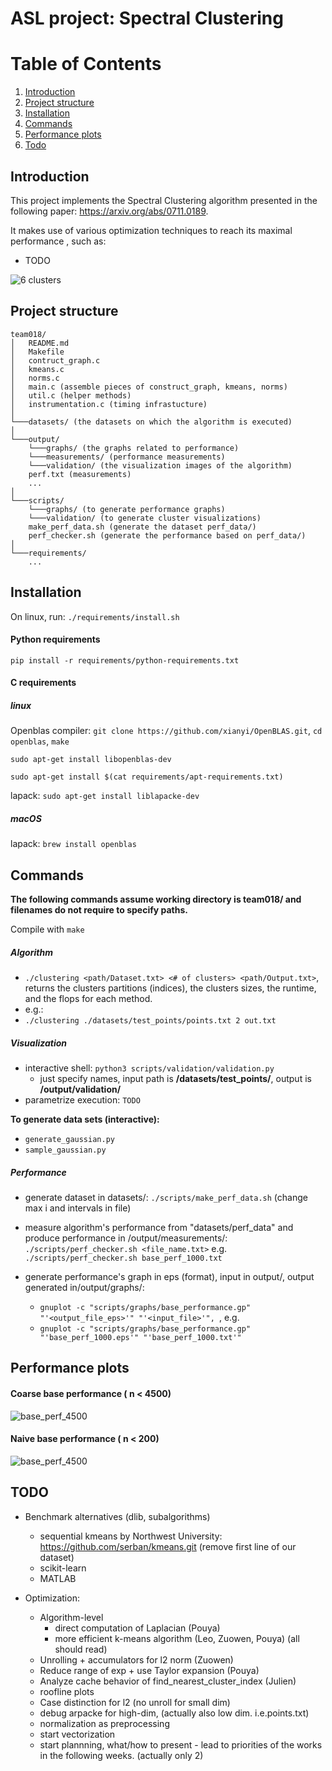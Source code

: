 # ASL project: Spectral Clustering

# Table of Contents

1. [Introduction](#Introduction)
2. [Project structure](#Structure)
3. [Installation](#Installation)
4. [Commands](#Commands)
5. [Performance plots](#Performance)
6. [Todo](#Todo)

<a name="Introduction"></a>
## Introduction


This project implements the Spectral Clustering algorithm presented in the following paper: https://arxiv.org/abs/0711.0189.

It makes use of various optimization techniques to reach its maximal performance , such as:
- TODO

![6 clusters](output/validation/6_c.png) 


<a name="Structure"></a>
## Project structure


```
team018/
│   README.md
│   Makefile 
│   contruct_graph.c 
│   kmeans.c
│   norms.c
│   main.c (assemble pieces of construct_graph, kmeans, norms)
│   util.c (helper methods)
│   instrumentation.c (timing infrastucture)  
│
└───datasets/ (the datasets on which the algorithm is executed)
│   
└───output/ 
    └───graphs/ (the graphs related to performance)
    └───measurements/ (performance measurements)
    └───validation/ (the visualization images of the algorithm)
    perf.txt (measurements)
    ... 
│ 
└───scripts/ 
    └───graphs/ (to generate performance graphs)
    └───validation/ (to generate cluster visualizations)
    make_perf_data.sh (generate the dataset perf_data/)
    perf_checker.sh (generate the performance based on perf_data/)
│   
└───requirements/
    ...
```

<a name="Installation"></a>
## Installation

On linux, run: `./requirements/install.sh`

#### Python requirements

`pip install -r requirements/python-requirements.txt`

#### C requirements

##### linux

Openblas compiler: `git clone https://github.com/xianyi/OpenBLAS.git`, `cd openblas`, `make`

`sudo apt-get install libopenblas-dev`

`sudo apt-get install $(cat requirements/apt-requirements.txt)`

lapack: `sudo apt-get install liblapacke-dev`

##### macOS

lapack: `brew install openblas`


<a name="Commands"></a>
## Commands

**The following commands assume working directory is team018/ and filenames do not require to specify paths.**


Compile with `make`


##### Algorithm 

- `./clustering <path/Dataset.txt> <# of clusters> <path/Output.txt>`, returns the clusters partitions (indices), the clusters sizes,
the runtime, and the flops for each method.
- e.g.: 
- ` ./clustering ./datasets/test_points/points.txt 2 out.txt
`

##### Visualization

- interactive shell: `python3 scripts/validation/validation.py`
    - just specify names, input path is **/datasets/test_points/**, output is **/output/validation/**
- parametrize execution: `TODO`

**To generate data sets (interactive):**

- `generate_gaussian.py`
- `sample_gaussian.py`

##### Performance

- generate dataset in datasets/: `./scripts/make_perf_data.sh` (change max i and intervals in file)
- measure algorithm's performance from "datasets/perf_data" and produce performance in /output/measurements/: `./scripts/perf_checker.sh <file_name.txt>`  e.g. `./scripts/perf_checker.sh base_perf_1000.txt`
- generate performance's graph in eps (format), input in output/, output generated in/output/graphs/:

    - `gnuplot -c "scripts/graphs/base_performance.gp" "'<output_file_eps>'" "'<input_file>'",
`, e.g.
    - `gnuplot -c "scripts/graphs/base_performance.gp" "'base_perf_1000.eps'" "'base_perf_1000.txt'"
`

<a name="Performance"></a>
## Performance plots

#### Coarse base performance ( n < 4500)

![base_perf_4500](output/graphs/naive.png) 

#### Naive base performance ( n < 200)

![base_perf_4500](output/graphs/base_perf_200.png) 


<a name="Todo"></a>
## TODO

- Benchmark alternatives (dlib, subalgorithms)
  - sequential kmeans by Northwest University: https://github.com/serban/kmeans.git (remove first line of our dataset)
  - scikit-learn
  - MATLAB
                                           
- Optimization:
  - Algorithm-level 
    - direct computation of Laplacian (Pouya)
    - more efficient k-means algorithm (Leo, Zuowen, Pouya) (all should read)
  - Unrolling + accumulators for l2 norm (Zuowen)
  - Reduce range of exp + use Taylor expansion (Pouya)
  - Analyze cache behavior of find_nearest_cluster_index (Julien)
  - roofline plots
  - Case distinction for l2 (no unroll for small dim)
  - debug arpacke for high-dim, (actually also low dim. i.e.points.txt)
  - normalization as preprocessing
  - start vectorization
  - start plannning, what/how to present - lead to priorities of the works in the following weeks. (actually only 2)
